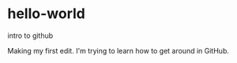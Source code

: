 # hello-world
intro to github

Making my first edit.  I'm trying to learn how to get around in GitHub.
